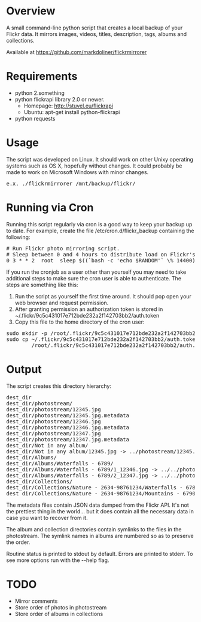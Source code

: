 Overview
========
A small command-line python script that creates a local backup of your
Flickr data. It mirrors images, videos, titles, description, tags,
albums and collections.

Available at https://github.com/markdoliner/flickrmirrorer


Requirements
============
* python 2.something
* python flickrapi library 2.0 or newer.
  * Homepage: http://stuvel.eu/flickrapi
  * Ubuntu: apt-get install python-flickrapi
* python requests


Usage
=====
The script was developed on Linux. It should work on other Unixy operating
systems such as OS X, hopefully without changes. It could probably be made
to work on Microsoft Windows with minor changes.

<pre>
e.x. ./flickrmirrorer /mnt/backup/flickr/
</pre>


Running via Cron
================
Running this script regularly via cron is a good way to keep your backup
up to date.  For example, create the file /etc/cron.d/flickr_backup
containing the following:

<pre>
# Run Flickr photo mirroring script.
# Sleep between 0 and 4 hours to distribute load on Flickr's API servers.
0 3 * * 2  root  sleep $((`bash -c 'echo $RANDOM'` \% 14400)) && /usr/local/bin/flickrmirrorer -q /mnt/backup/flickr/
</pre>

If you run the cronjob as a user other than yourself you may
need to take additional steps to make sure the cron user is able to
authenticate.  The steps are something like this:

1. Run the script as yourself the first time around.  It should pop open
   your web browser and request permission.
2. After granting permission an authorization token is stored in
   ~/.flickr/9c5c431017e712bde232a2f142703bb2/auth.token
3. Copy this file to the home directory of the cron user:
<pre>
sudo mkdir -p /root/.flickr/9c5c431017e712bde232a2f142703bb2/
sudo cp ~/.flickr/9c5c431017e712bde232a2f142703bb2/auth.token \
        /root/.flickr/9c5c431017e712bde232a2f142703bb2/auth.token
</pre>


Output
======
The script creates this directory hierarchy:
<pre>
dest_dir
dest_dir/photostream/
dest_dir/photostream/12345.jpg
dest_dir/photostream/12345.jpg.metadata
dest_dir/photostream/12346.jpg
dest_dir/photostream/12346.jpg.metadata
dest_dir/photostream/12347.jpg
dest_dir/photostream/12347.jpg.metadata
dest_dir/Not in any album/
dest_dir/Not in any album/12345.jpg -> ../photostream/12345.jpg
dest_dir/Albums/
dest_dir/Albums/Waterfalls - 6789/
dest_dir/Albums/Waterfalls - 6789/1_12346.jpg -> ../../photostream/12346.jpg
dest_dir/Albums/Waterfalls - 6789/2_12347.jpg -> ../../photostream/12347.jpg
dest_dir/Collections/
dest_dir/Collections/Nature - 2634-98761234/Waterfalls - 6789 -> ../../Albums/Waterfalls - 6789
dest_dir/Collections/Nature - 2634-98761234/Mountains - 6790  -> ../../Albums/Mountains - 6790
</pre>

The metadata files contain JSON data dumped from the Flickr API.
It's not the prettiest thing in the world... but it does contain
all the necessary data in case you want to recover from it.

The album and collection directories contain symlinks to the files in
the photostream. The symlink names in albums are numbered so as to
preserve the order.

Routine status is printed to stdout by default.
Errors are printed to stderr.
To see more options run with the --help flag.


TODO
====
* Mirror comments
* Store order of photos in photostream
* Store order of albums in collections

